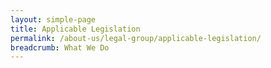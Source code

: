 ```yaml
---
layout: simple-page
title: Applicable Legislation
permalink: /about-us/legal-group/applicable-legislation/
breadcrumb: What We Do
---
```

